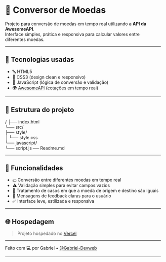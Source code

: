 # 💱 Conversor de Moedas

Projeto para conversão de moedas em tempo real utilizando a **API da AwesomeAPI**.  
Interface simples, prática e responsiva para calcular valores entre diferentes moedas.  

---

## 🚀 Tecnologias usadas

- 🔤 HTML5  
- 🎨 CSS3 (design clean e responsivo)  
- 🧩 JavaScript (lógica de conversão e validação)  
- 🌍 [AwesomeAPI](https://economia.awesomeapi.com.br/) (cotações em tempo real)  

---

## 📐 Estrutura do projeto

/
├── index.html  
└── src/  
 ├── style/  
 │   └── style.css  
 └── javascript/  
└── script.js 
── Readme.md

---

## 🎯 Funcionalidades

- 💵 Conversão entre diferentes moedas em tempo real  
- ⚠️ Validação simples para evitar campos vazios  
- 🔄 Tratamento de casos em que a moeda de origem e destino são iguais  
- 📢 Mensagens de feedback claras para o usuário  
- ✅ Interface leve, estilizada e responsiva  

---

## 🌐 Hospedagem

> Projeto hospedado no [Vercel](https://conversordemoedaa.vercel.app/)

---

Feito com 💻 por Gabriel • [@Gabriel-Devweb](https://github.com/Gabriel-Devweb)  

---
